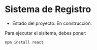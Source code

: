 <h1>Sistema de Registro</h1>

- Estado del proyecto: En construcción.

Para ejecutar el sisitema, debes poner:

````npm install react````
